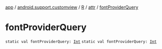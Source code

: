[app](../../../index.md) / [android.support.customview](../../index.md) / [R](../index.md) / [attr](index.md) / [fontProviderQuery](./font-provider-query.md)

# fontProviderQuery

`static val fontProviderQuery: `[`Int`](https://kotlinlang.org/api/latest/jvm/stdlib/kotlin/-int/index.html)
`static val fontProviderQuery: `[`Int`](https://kotlinlang.org/api/latest/jvm/stdlib/kotlin/-int/index.html)